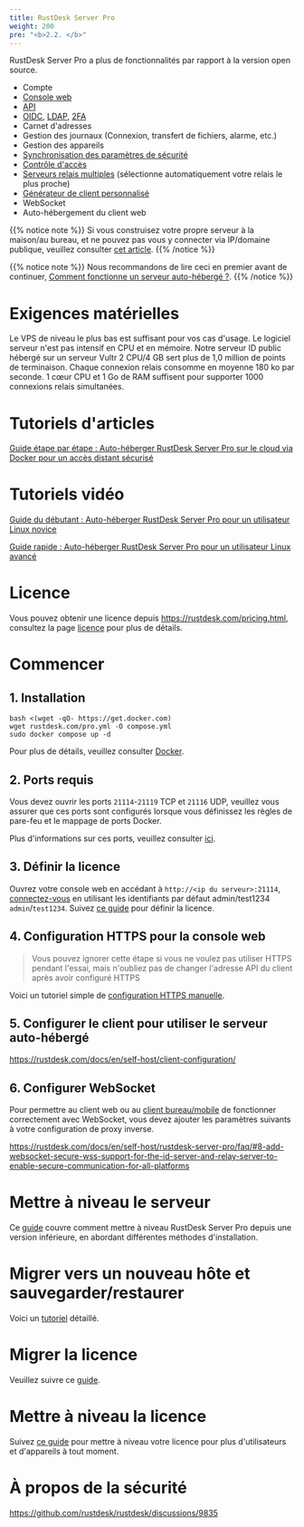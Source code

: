```yaml
---
title: RustDesk Server Pro
weight: 200
pre: "<b>2.2. </b>"
---
```


RustDesk Server Pro a plus de fonctionnalités par rapport à la version open source.

- Compte
- [Console web](https://rustdesk.com/docs/en/self-host/rustdesk-server-pro/console/)
- [API](https://github.com/rustdesk/rustdesk/wiki/FAQ#api-of-rustdesk-server-pro)
- [OIDC](https://rustdesk.com/docs/en/self-host/rustdesk-server-pro/oidc/), [LDAP](https://rustdesk.com/docs/en/self-host/rustdesk-server-pro/ldap/), [2FA](https://rustdesk.com/docs/en/self-host/rustdesk-server-pro/2fa/)
- Carnet d'adresses
- Gestion des journaux (Connexion, transfert de fichiers, alarme, etc.)
- Gestion des appareils
- [Synchronisation des paramètres de sécurité](https://rustdesk.com/docs/en/self-host/rustdesk-server-pro/strategy/)
- [Contrôle d'accès](https://rustdesk.com/docs/en/self-host/rustdesk-server-pro/permissions/)
- [Serveurs relais multiples](https://rustdesk.com/docs/en/self-host/rustdesk-server-pro/relay/) (sélectionne automatiquement votre relais le plus proche)
- [Générateur de client personnalisé](https://rustdesk.com/docs/en/self-host/client-configuration/#1-custom-client-generator-pro-only)
- WebSocket
- Auto-hébergement du client web

{{% notice note %}}
Si vous construisez votre propre serveur à la maison/au bureau, et ne pouvez pas vous y connecter via IP/domaine publique, veuillez consulter [cet article](https://rustdesk.com/docs/en/self-host/nat-loopback-issues/).
{{% /notice %}}

{{% notice note %}}
Nous recommandons de lire ceci en premier avant de continuer, [Comment fonctionne un serveur auto-hébergé ?](/docs/en/self-host/#how-does-self-hosted-server-work).
{{% /notice %}}

# Exigences matérielles

Le VPS de niveau le plus bas est suffisant pour vos cas d'usage. Le logiciel serveur n'est pas intensif en CPU et en mémoire. Notre serveur ID public hébergé sur un serveur Vultr 2 CPU/4 GB sert plus de 1,0 million de points de terminaison. Chaque connexion relais consomme en moyenne 180 ko par seconde. 1 cœur CPU et 1 Go de RAM suffisent pour supporter 1000 connexions relais simultanées.

# Tutoriels d'articles
[Guide étape par étape : Auto-héberger RustDesk Server Pro sur le cloud via Docker pour un accès distant sécurisé](https://www.linkedin.com/pulse/step-by-step-guide-self-host-rustdesk-server-pro-cloud-montinaro-fwnmf/)

# Tutoriels vidéo

[Guide du débutant : Auto-héberger RustDesk Server Pro pour un utilisateur Linux novice](https://www.youtube.com/watch?v=MclmfYR3frk)

[Guide rapide : Auto-héberger RustDesk Server Pro pour un utilisateur Linux avancé](https://youtu.be/gMKFEziajmo)


# Licence

Vous pouvez obtenir une licence depuis https://rustdesk.com/pricing.html, consultez la page [licence](https://rustdesk.com/docs/en/self-host/rustdesk-server-pro/license/) pour plus de détails.

# Commencer
## 1. Installation

```
bash <(wget -qO- https://get.docker.com)
wget rustdesk.com/pro.yml -O compose.yml
sudo docker compose up -d
```

Pour plus de détails, veuillez consulter [Docker](/docs/en/self-host/rustdesk-server-pro/installscript/docker/).

## 2. Ports requis

Vous devez ouvrir les ports `21114`-`21119` TCP et `21116` UDP, veuillez vous assurer que ces ports sont configurés lorsque vous définissez les règles de pare-feu et le mappage de ports Docker.

Plus d'informations sur ces ports, veuillez consulter [ici](/docs/en/self-host/rustdesk-server-oss/install/#ports).

## 3. Définir la licence

Ouvrez votre console web en accédant à `http://<ip du serveur>:21114`, [connectez-vous](/docs/en/self-host/rustdesk-server-pro/console/#log-in) en utilisant les identifiants par défaut admin/test1234 `admin`/`test1234`. Suivez [ce guide](/docs/en/self-host/rustdesk-server-pro/license/#set-license) pour définir la licence.

## 4. Configuration HTTPS pour la console web

> Vous pouvez ignorer cette étape si vous ne voulez pas utiliser HTTPS pendant l'essai, mais n'oubliez pas de changer l'adresse API du client après avoir configuré HTTPS

Voici un tutoriel simple de [configuration HTTPS manuelle](https://rustdesk.com/docs/en/self-host/rustdesk-server-pro/faq/#set-up-https-for-web-console-manually).

## 5. Configurer le client pour utiliser le serveur auto-hébergé

https://rustdesk.com/docs/en/self-host/client-configuration/

## 6. Configurer WebSocket

Pour permettre au client web ou au [client bureau/mobile](/docs/en/self-host/client-configuration/advanced-settings/#allow-websocket) de fonctionner correctement avec WebSocket, vous devez ajouter les paramètres suivants à votre configuration de proxy inverse.

https://rustdesk.com/docs/en/self-host/rustdesk-server-pro/faq/#8-add-websocket-secure-wss-support-for-the-id-server-and-relay-server-to-enable-secure-communication-for-all-platforms


# Mettre à niveau le serveur

Ce [guide](https://rustdesk.com/docs/en/self-host/rustdesk-server-pro/faq/#there-is-a-new-version-of-rustdesk-server-pro-out-how-can-i-upgrade) couvre comment mettre à niveau RustDesk Server Pro depuis une version inférieure, en abordant différentes méthodes d'installation.

# Migrer vers un nouveau hôte et sauvegarder/restaurer

Voici un [tutoriel](https://github.com/rustdesk/rustdesk-server-pro/discussions/184) détaillé.

# Migrer la licence

Veuillez suivre ce [guide](https://rustdesk.com/docs/en/self-host/rustdesk-server-pro/license/#invoices-license-retrieval-and-migration).

# Mettre à niveau la licence

Suivez [ce guide](/docs/en/self-host/rustdesk-server-pro/license/#renewupgrade-license) pour mettre à niveau votre licence pour plus d'utilisateurs et d'appareils à tout moment.

# À propos de la sécurité

https://github.com/rustdesk/rustdesk/discussions/9835
